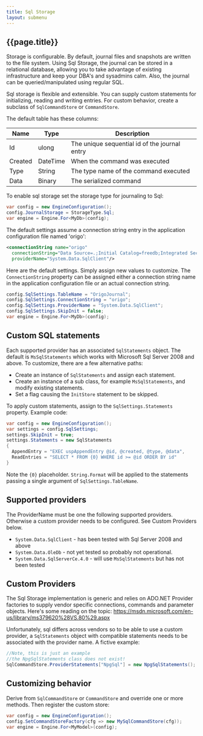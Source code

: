 ```yaml
---
title: Sql Storage
layout: submenu
---
```

## {{page.title}}


Storage is configurable. By default, journal files and snapshots are written to the file system. Using Sql Storage, the journal can be stored in a relational database, allowing you to take advantage of existing infrastructure and keep your DBA's and sysadmins calm. Also, the journal can be queried/manipulated using regular SQL.

Sql storage is flexible and extensible. You can supply custom statements for initializing, reading and writing entries. For custom behavior, create a subclass of  `SqlCommandStore` or `CommandStore`.

The default table has these columns:

Name | Type | Description
---- | ---- | -----
Id | ulong | The unique sequential id of the journal entry
Created | DateTime | When the command was executed
Type | String | The type name of the command executed
Data | Binary  | The serialized command  

To enable sql storage set the storage type for journaling to Sql:

```csharp
var config = new EngineConfiguration();
config.JournalStorage = StorageType.Sql;
var engine = Engine.For<MyDb>(config);
```

The default settings assume a connection string entry in the application configuration file named 'origo':

```xml
<connectionString name="origo"
  connectionString="Data Source=.;Initial Catalog=freedb;Integrated Security=True"
  providerName="System.Data.SqlClient"/>
```

Here are the default settings. Simply assign new values to customize. The `ConnectionString` property can be assigned either a connection string name in the application configuration file or an actual connection string.

```csharp
config.SqlSettings.TableName = "OrigoJournal";
config.SqlSettings.ConnectionString = "origo";
config.SqlSettings.ProviderName = "System.Data.SqlClient";
config.SqlSettings.SkipInit = false;
var engine = Engine.For<MyDb>(config);
```
## Custom SQL statements
Each supported provider has an associated `SqlStatements` object. The default is `MsSqlStatements` which works with Microsoft Sql Server 2008 and above. To customize, there are a few alternative paths:

* Create an instance of `SqlStatements` and assign each statement.
* Create an instance of a sub class, for example `MsSqlStatements`, and modify existing statements.
* Set a flag causing the `InitStore` statement to be skipped.

To apply custom statements, assign to the `SqlSettings.Statements` property. Example code:

```csharp
var config = new EngineConfiguration();
var settings = config.SqlSettings;
settings.SkipInit = true;
settings.Statements = new SqlStatements
{
  AppendEntry = "EXEC uspAppendEntry @id, @created, @type, @data",
  ReadEntries = "SELECT * FROM {0} WHERE id >= @id ORDER BY id"
}
```

Note the `{0}` placeholder. `String.Format` will be applied to the statements passing a single argument of `SqlSettings.TableName`.

## Supported providers
The ProviderName must be one the following supported providers. Otherwise a custom provider needs to be configured. See Custom Providers below.

* `System.Data.SqlClient` - has been tested with Sql Server 2008 and above
* `System.Data.OleDb` - not yet tested so probably not operational.
* `System.Data.SqlServerCe.4.0` - will use `MsSqlStatements` but has not been tested

##  Custom Providers
The Sql Storage implementation is generic and relies on ADO.NET Provider factories to supply vendor specific connections, commands and parameter objects. Here's some reading on the topic:
https://msdn.microsoft.com/en-us/library/ms379620%28VS.80%29.aspx

Unfortunately, sql differs across vendors so to be able
to use a custom provider, a `SqlStatements` object with compatible statements needs to be associated with the provider name. A fictive example:

```csharp
//Note, this is just an example
//the NpgSqlStatements class does not exist!
SqlCommandStore.ProviderStatements["NpgSql"] = new NpgSqlStatements();
```

## Customizing behavior
Derive from `SqlCommandStore` or `CommandStore` and override one or more methods. Then register the custom store:

```csharp
var config = new EngineConfiguration();
config.SetCommandStoreFactory(cfg => new MySqlCommandStore(cfg));
var engine = Engine.For<MyModel>(config);

```
